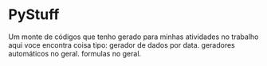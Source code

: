 # PyStuff
 Um monte de códigos que tenho gerado para minhas atividades no trabalho
aqui voce encontra coisa tipo:
gerador de dados por data.
geradores automáticos no geral.
formulas no geral.
